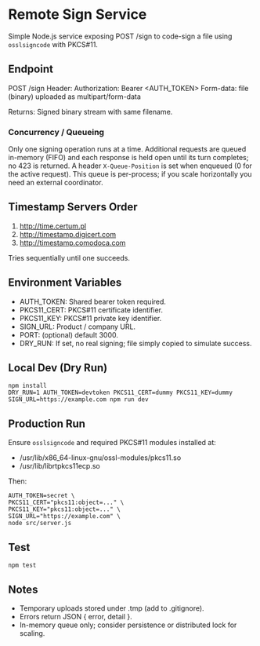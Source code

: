 # Remote Sign Service

Simple Node.js service exposing POST /sign to code-sign a file using `osslsigncode` with PKCS#11.

## Endpoint

POST /sign
Header: Authorization: Bearer <AUTH_TOKEN>
Form-data: file (binary) uploaded as multipart/form-data

Returns: Signed binary stream with same filename.

### Concurrency / Queueing

Only one signing operation runs at a time. Additional requests are queued in-memory (FIFO) and each response is held open until its turn completes; no 423 is returned. A header `X-Queue-Position` is set when enqueued (0 for the active request). This queue is per-process; if you scale horizontally you need an external coordinator.

## Timestamp Servers Order

1. http://time.certum.pl
2. http://timestamp.digicert.com
3. http://timestamp.comodoca.com

Tries sequentially until one succeeds.

## Environment Variables

- AUTH_TOKEN: Shared bearer token required.
- PKCS11_CERT: PKCS#11 certificate identifier.
- PKCS11_KEY: PKCS#11 private key identifier.
- SIGN_URL: Product / company URL.
- PORT: (optional) default 3000.
- DRY_RUN: If set, no real signing; file simply copied to simulate success.

## Local Dev (Dry Run)

```
npm install
DRY_RUN=1 AUTH_TOKEN=devtoken PKCS11_CERT=dummy PKCS11_KEY=dummy SIGN_URL=https://example.com npm run dev
```

## Production Run

Ensure `osslsigncode` and required PKCS#11 modules installed at:

- /usr/lib/x86_64-linux-gnu/ossl-modules/pkcs11.so
- /usr/lib/librtpkcs11ecp.so

Then:

```
AUTH_TOKEN=secret \
PKCS11_CERT="pkcs11:object=..." \
PKCS11_KEY="pkcs11:object=..." \
SIGN_URL="https://example.com" \
node src/server.js
```

## Test

```
npm test
```

## Notes

- Temporary uploads stored under .tmp (add to .gitignore).
- Errors return JSON { error, detail }.
- In-memory queue only; consider persistence or distributed lock for scaling.
